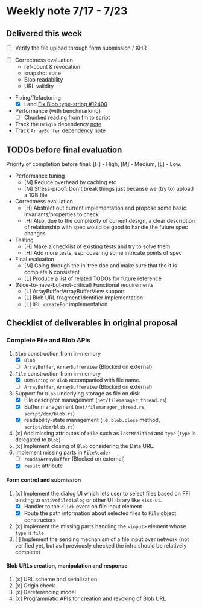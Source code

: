 # Weekly note 7/17 - 7/23

## Delivered this week
+ [ ] Verify the file upload through form submission / XHR
- [ ] Correctness evaluation
    - ref-count & revocation
    - snapshot state
    - Blob readability
    - URL validity
- Fixing/Refactoring
    - [x] Land [Fix Blob type-string #12400](https://github.com/servo/servo/pull/12400)
- Performance (with benchmarking)
    - [ ] Chunked reading from fm to script
- Track the `Origin` dependency [note](../notes/origin.md)
- Track `ArrayBuffer` dependency [note](../notes/typed_array.md)

## TODOs before final evaluation

Priority of completion before final: [H] - High, [M] - Medium, [L] - Low.

+ Performance tuning
    + [M] Reduce overhead by caching etc
    + [M] Stress-proof: Don't break things just because we (try to) upload a 1GB file
+ Correctness evaluation
    + [H] Abstract out current implementation and propose some basic invariants/properties to check
    + [H] Also, due to the complexity of current design, a clear description of relationship with spec would be good to handle the future spec changes
+ Testing
    + [H] Make a checklist of existing tests and try to solve them
    + [H] Add more tests, esp. covering some intricate points of spec
+ Final evaluation
    + [M] Going through the in-tree doc and make sure that the it is complete & consistent
    + [L] Produce a list of related TODOs for future reference
+ (Nice-to-have-but-not-critical) Functional requirements
    + [L] ArrayBuffer/ArrayBufferView support
    + [L] Blob URL fragment identifier implementation
    + [L] `URL.createFor` implementation



## Checklist of deliverables in original proposal
### Complete File and Blob APIs
1. `Blob` construction from in-memory
    - [x] `Blob`
    - [ ] `ArrayBuffer`, `ArrayBufferView` (Blocked on external)
2. `File` construction from in-memory
    - [x] `DOMString` or `Blob` accompanied with file name.
    - [ ] `ArrayBuffer`, `ArrayBufferView` (Blocked on external)
3. Support for `Blob` underlying storage as file on disk
    * [x] File descriptor management (`net/filemanager_thread.rs`)
    * [x] Buffer management (`net/filemanager_thread.rs`, `script/dom/blob.rs`)
    * [x] readability-state management (i.e. `blob.close` method, `script/dom/blob.rs`)
4. [x] Add missing attributes of `File` such as `lastModified` and `type` (`type` is delegated to `Blob`)
5. [x] Implement closing of `Blob` considering the Data URL.
6. Implement missing parts in `FileReader`
    - [ ] `readAsArrayBuffer` (Blocked on external)
    - [x] `result` attribute

#### Form control and submission
1. [x] Implement the dialog UI which lets user to select files based on FFI binding to `nativefiledialog` or other UI library like `kiss-ui`.
    * [x] Handler to the `click` event on file input element
    * [x] Route the path information about selected files to `File` object constructors
2. [x] Implement the missing parts handling the `<input>` element whose `type` is `file`
3. [ ] Implement the sending mechanism of a file input over network (not verified yet, but as I previously checked the infra should be relatively complete)

#### Blob URLs creation, manipulation and response
1. [x] URL scheme and serialization
2. [x] Origin check
3. [x] Dereferencing model
4. [x] Programmatic APIs for creation and revoking of Blob URL
  
